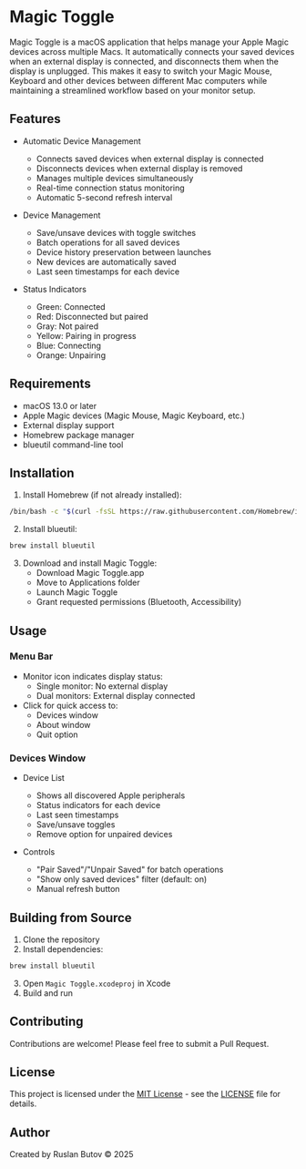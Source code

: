 # Magic Toggle

Magic Toggle is a macOS application that helps manage your Apple Magic devices across multiple Macs. It automatically connects your saved devices when an external display is connected, and disconnects them when the display is unplugged. This makes it easy to switch your Magic Mouse, Keyboard and other devices between different Mac computers while maintaining a streamlined workflow based on your monitor setup.

## Features

- Automatic Device Management

  - Connects saved devices when external display is connected
  - Disconnects devices when external display is removed
  - Manages multiple devices simultaneously
  - Real-time connection status monitoring
  - Automatic 5-second refresh interval

- Device Management

  - Save/unsave devices with toggle switches
  - Batch operations for all saved devices
  - Device history preservation between launches
  - New devices are automatically saved
  - Last seen timestamps for each device

- Status Indicators
  - Green: Connected
  - Red: Disconnected but paired
  - Gray: Not paired
  - Yellow: Pairing in progress
  - Blue: Connecting
  - Orange: Unpairing

## Requirements

- macOS 13.0 or later
- Apple Magic devices (Magic Mouse, Magic Keyboard, etc.)
- External display support
- Homebrew package manager
- blueutil command-line tool

## Installation

1. Install Homebrew (if not already installed):

```bash
/bin/bash -c "$(curl -fsSL https://raw.githubusercontent.com/Homebrew/install/HEAD/install.sh)"
```

2. Install blueutil:

```bash
brew install blueutil
```

3. Download and install Magic Toggle:
   - Download Magic Toggle.app
   - Move to Applications folder
   - Launch Magic Toggle
   - Grant requested permissions (Bluetooth, Accessibility)

## Usage

### Menu Bar

- Monitor icon indicates display status:
  - Single monitor: No external display
  - Dual monitors: External display connected
- Click for quick access to:
  - Devices window
  - About window
  - Quit option

### Devices Window

- Device List

  - Shows all discovered Apple peripherals
  - Status indicators for each device
  - Last seen timestamps
  - Save/unsave toggles
  - Remove option for unpaired devices

- Controls
  - "Pair Saved"/"Unpair Saved" for batch operations
  - "Show only saved devices" filter (default: on)
  - Manual refresh button

## Building from Source

1. Clone the repository
2. Install dependencies:

```bash
brew install blueutil
```

3. Open `Magic Toggle.xcodeproj` in Xcode
4. Build and run

## Contributing

Contributions are welcome! Please feel free to submit a Pull Request.

## License

This project is licensed under the [MIT License](LICENSE) - see the [LICENSE](LICENSE) file for details.

## Author

Created by Ruslan Butov © 2025
